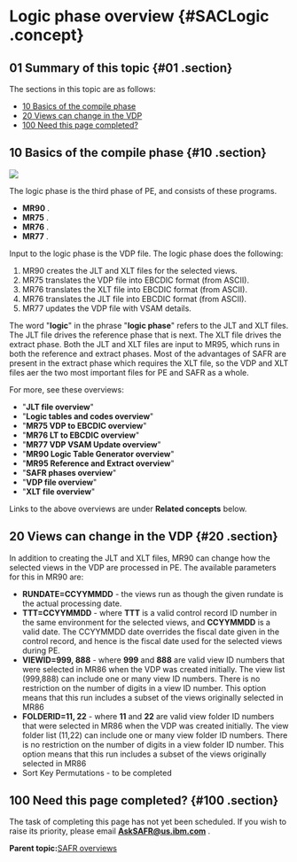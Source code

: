 # Logic phase overview {#SACLogic .concept}

## 01 Summary of this topic {#01 .section}

The sections in this topic are as follows:

-   [10 Basics of the compile phase](SACLogic.md#10)
-   [20 Views can change in the VDP](SACLogic.md#20)
-   [100 Need this page completed?](SACLogic.md#100)

## 10 Basics of the compile phase {#10 .section}

![](images/PM_3Log_Progs_01.gif)

The logic phase is the third phase of PE, and consists of these programs.

-   **MR90** .
-   **MR75** .
-   **MR76** .
-   **MR77** .

Input to the logic phase is the VDP file. The logic phase does the following:

1.  MR90 creates the JLT and XLT files for the selected views.
2.  MR75 translates the VDP file into EBCDIC format \(from ASCII\).
3.  MR76 translates the XLT file into EBCDIC format \(from ASCII\).
4.  MR76 translates the JLT file into EBCDIC format \(from ASCII\).
5.  MR77 updates the VDP file with VSAM details.

The word "**logic**" in the phrase "**logic phase**" refers to the JLT and XLT files. The JLT file drives the reference phase that is next. The XLT file drives the extract phase. Both the JLT and XLT files are input to MR95, which runs in both the reference and extract phases. Most of the advantages of SAFR are present in the extract phase which requires the XLT file, so the VDP and XLT files aer the two most important files for PE and SAFR as a whole.

For more, see these overviews:

-   "**JLT file overview**"
-   "**Logic tables and codes overview**"
-   "**MR75 VDP to EBCDIC overview**"
-   "**MR76 LT to EBCDIC overview**"
-   "**MR77 VDP VSAM Update overview**"
-   "**MR90 Logic Table Generator overview**"
-   "**MR95 Reference and Extract overview**"
-   "**SAFR phases overview**"
-   "**VDP file overview**"
-   "**XLT file overview**"

Links to the above overviews are under **Related concepts** below.

## 20 Views can change in the VDP {#20 .section}

In addition to creating the JLT and XLT files, MR90 can change how the selected views in the VDP are processed in PE. The available parameters for this in MR90 are:

-   **RUNDATE=CCYYMMDD** - the views run as though the given rundate is the actual processing date.
-   **TTT=CCYYMMDD** - where **TTT** is a valid control record ID number in the same environment for the selected views, and **CCYYMMDD** is a valid date. The CCYYMMDD date overrides the fiscal date given in the control record, and hence is the fiscal date used for the selected views during PE.
-   **VIEWID=999, 888** - where **999** and **888** are valid view ID numbers that were selected in MR86 when the VDP was created initially. The view list \(999,888\) can include one or many view ID numbers. There is no restriction on the number of digits in a view ID number. This option means that this run includes a subset of the views originally selected in MR86
-   **FOLDERID=11, 22** - where **11** and **22** are valid view folder ID numbers that were selected in MR86 when the VDP was created initially. The view folder list \(11,22\) can include one or many view folder ID numbers. There is no restriction on the number of digits in a view folder ID number. This option means that this run includes a subset of the views originally selected in MR86
-   Sort Key Permutations - to be completed

## 100 Need this page completed? {#100 .section}

The task of completing this page has not yet been scheduled. If you wish to raise its priority, please email **AskSAFR@us.ibm.com** .

**Parent topic:**[SAFR overviews](../html/AAR450Overviews.md)

